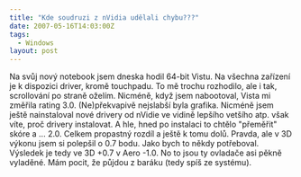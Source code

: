 ```yaml
---
title: "Kde soudruzi z nVidia udělali chybu???"
date: 2007-05-16T14:03:00Z
tags:
  - Windows
layout: post
---
```

Na svůj nový notebook jsem dneska hodil 64-bit Vistu. Na všechna zařízení je k dispozici driver, kromě touchpadu. To mě trochu rozhodilo, ale i tak, scrollování po straně oželím. Nicméně, když jsem nabootoval, Vista mi změřila rating 3.0. (Ne)překvapivě nejslabší byla grafika. Nicméně jsem ještě nainstaloval nové drivery od nVidie ve vidině lepšího vetšího atp. však víte, proč drivery instalovat. A hle, hned po instalaci to chtělo "přeměřit" skóre a ... 2.0. Celkem propastný rozdíl a ještě k tomu dolů. Pravda, ale v 3D výkonu jsem si polepšil o 0.7 bodu. Jako bych to někdy potřeboval. Výsledek je tedy ve 3D +0.7 v Aero -1.0. No to jsou ty ovladače asi pěkně vyladěné. Mám pocit, že půjdou z baráku (tedy spíš ze systému).
